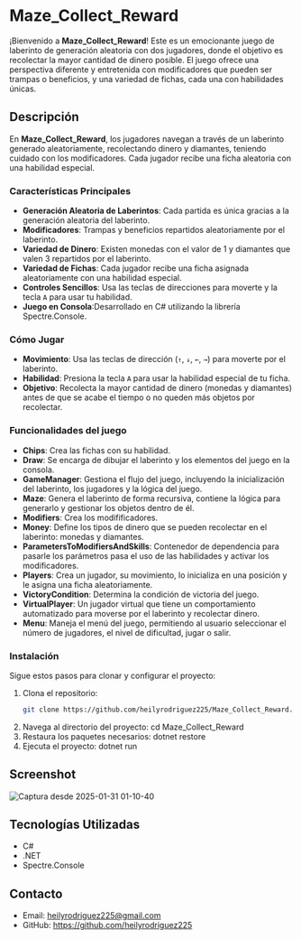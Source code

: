 # Maze_Collect_Reward

¡Bienvenido a **Maze_Collect_Reward**! Este es un emocionante juego de laberinto de generación aleatoria con dos jugadores, donde el objetivo es recolectar la mayor cantidad de dinero posible. El juego ofrece una perspectiva diferente y entretenida con modificadores que pueden ser trampas o beneficios, y una variedad de fichas, cada una con habilidades únicas.

## Descripción

En **Maze_Collect_Reward**, los jugadores navegan a través de un laberinto generado aleatoriamente, recolectando dinero y diamantes, teniendo cuidado con los modificadores. Cada jugador recibe una ficha aleatoria con una habilidad especial.

### Características Principales

- **Generación Aleatoria de Laberintos**: Cada partida es única gracias a la generación aleatoria del laberinto.
- **Modificadores**: Trampas y beneficios repartidos aleatoriamente por el laberinto.
- **Variedad de Dinero**: Existen monedas con el valor de 1 y diamantes que valen 3 repartidos por el laberinto.
- **Variedad de Fichas**: Cada jugador recibe una ficha asignada aleatoriamente con una habilidad especial.
- **Controles Sencillos**: Usa las teclas de direcciones para moverte y la tecla `A` para usar tu habilidad.
- **Juego en Consola**:Desarrollado en C# utilizando la librería Spectre.Console.

### Cómo Jugar

- **Movimiento**: Usa las teclas de dirección (`↑`, `↓`, `←`, `→`) para moverte por el laberinto.
- **Habilidad**: Presiona la tecla `A` para usar la habilidad especial de tu ficha.
- **Objetivo**: Recolecta la mayor cantidad de dinero (monedas y diamantes) antes de que se acabe el tiempo o no queden más objetos por recolectar.

### Funcionalidades del juego

- **Chips**: Crea las fichas con su habilidad.
- **Draw**: Se encarga de dibujar el laberinto y los elementos del juego en la consola.
- **GameManager**: Gestiona el flujo del juego, incluyendo la inicialización del laberinto, los jugadores y la lógica del juego.
- **Maze**: Genera el laberinto de forma recursiva, contiene la lógica para generarlo y gestionar los objetos dentro de él.
- **Modifiers**: Crea los modifificadores.
- **Money**: Define los tipos de dinero que se pueden recolectar en el laberinto: monedas y diamantes.
- **ParametersToModifiersAndSkills**: Contenedor de dependencia para pasarle los parámetros pasa el uso de las habilidades y activar los modificadores.
- **Players**: Crea un jugador, su movimiento, lo inicializa en una posición y le asigna una ficha aleatoriamente.
- **VictoryCondition**: Determina la condición de victoria del juego.
- **VirtualPlayer**: Un jugador virtual que tiene un comportamiento automatizado para moverse por el laberinto y recolectar dinero.
- **Menu**: Maneja el menú del juego, permitiendo al usuario seleccionar el número de jugadores, el nivel de dificultad, jugar o salir.

### Instalación

Sigue estos pasos para clonar y configurar el proyecto:

1. Clona el repositorio:
   ```bash
   git clone https://github.com/heilyrodriguez225/Maze_Collect_Reward.git
2. Navega al directorio del proyecto:
   cd Maze_Collect_Reward
3. Restaura los paquetes necesarios:
   dotnet restore
4. Ejecuta el proyecto:
   dotnet run
   
## Screenshot
![Captura desde 2025-01-31 01-10-40](https://github.com/user-attachments/assets/e07fe158-8d84-4786-99fa-4fad7fe932e2)

## Tecnologías Utilizadas

- C#
- .NET
- Spectre.Console
  
## Contacto

- Email: heilyrodriguez225@gmail.com
- GitHub: https://github.com/heilyrodriguez225
